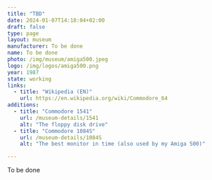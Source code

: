 ```yaml
---
title: "TBD"
date: 2024-01-07T14:18:04+02:00
draft: false
type: page
layout: museum
manufacturer: To be done
name: To be done
photo: /img/museum/amiga500.jpeg
logo: /img/logos/amiga500.png
year: 1987
state: working
links:
  - title: "Wikipedia (EN)"
    url: https://en.wikipedia.org/wiki/Commodore_64
additions:
  - title: "Commodore 1541"
    url: /museum-details/1541
    alt: "The floppy disk drive"
  - title: "Commodore 1084S"
    url: /museum-details/1084S
    alt: "The best monitor in time (also used by my Amiga 500)"

---
```


To be done